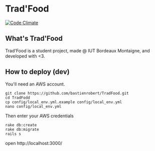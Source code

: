 # Trad'Food
[![Code Climate](https://codeclimate.com/github/bastienrobert/TradFood/badges/gpa.svg)](https://codeclimate.com/github/bastienrobert/TradFood)

## What's Trad'Food
Trad'Food is a student project, made @ IUT Bordeaux Montaigne, and developed with <3.

## How to deploy (dev)

You'll need an AWS account.
```
git clone https://github.com/bastienrobert/TradFood.git
cd TradFodd
cp config/local_env.yml.example config/local_env.yml
nano config/local_env.yml
```
Then enter your AWS credentials
```
rake db:create
rake db:migrate
rails s
```
open http://localhost:3000/
